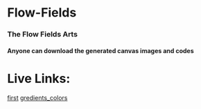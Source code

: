 # Flow-Fields
### The Flow Fields Arts

#### Anyone can download the generated canvas images and codes

# Live Links:
<a href='https://rohit-solanki-6105.github.io/Flow-Fields/first/'>first</a>
<a href='https://rohit-solanki-6105.github.io/Flow-Fields/gredients_colors/'>gredients_colors</a>

